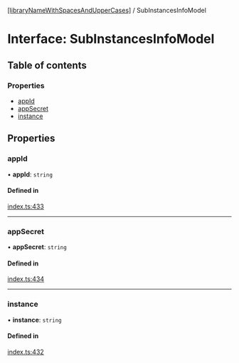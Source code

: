 [[libraryNameWithSpacesAndUpperCases]](../README.md) / SubInstancesInfoModel

# Interface: SubInstancesInfoModel

## Table of contents

### Properties

- [appId](SubInstancesInfoModel.md#appid)
- [appSecret](SubInstancesInfoModel.md#appsecret)
- [instance](SubInstancesInfoModel.md#instance)

## Properties

### appId

• **appId**: `string`

#### Defined in

[index.ts:433](https://github.com/undaku/js-sdk/blob/08957cb/src/index.ts#L433)

___

### appSecret

• **appSecret**: `string`

#### Defined in

[index.ts:434](https://github.com/undaku/js-sdk/blob/08957cb/src/index.ts#L434)

___

### instance

• **instance**: `string`

#### Defined in

[index.ts:432](https://github.com/undaku/js-sdk/blob/08957cb/src/index.ts#L432)
